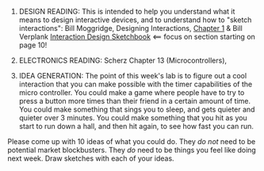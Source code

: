 

1. DESIGN READING: This is intended to help you understand what it means to design interactive devices, and to understand how to  "sketch interactions": Bill Moggridge, Designing Interactions, [Chapter 1](http://www.designinginteractions.com/downloads/DesigningInteractions_1.pdf) & Bill Verplank [Interaction Design Sketchbook](http://billverplank.com/CiiD/IDSketch.pdf) <== focus on section starting on page 10!

1. ELECTRONICS READING: Scherz Chapter 13 (Microcontrollers), 

1. IDEA GENERATION: The point of this week's lab is to figure out a cool interaction that you can make possible with the timer capabilities of the micro controller.  You could make a game where people have to try to press a button more times than their friend in a certain amount of time. You could make something that sings you to sleep, and gets quieter and quieter over 3 minutes. You could make something that you hit as you start to run down a hall, and then hit again, to see how fast you can run. 

Please come up with 10 ideas of what you could do. They *do not* need to be potential market blockbusters. They *do* need to be things you feel like doing next week. Draw sketches with each of your ideas. 